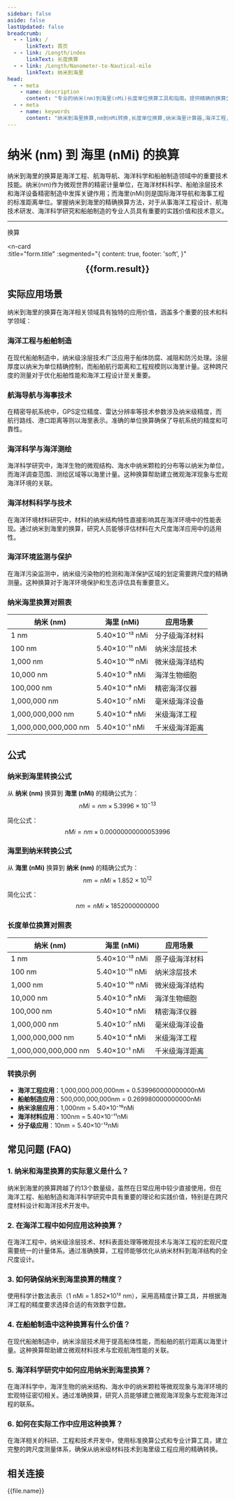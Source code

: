 ```yaml
---
sidebar: false
aside: false
lastUpdated: false
breadcrumb:
  - - link: /
      linkText: 首页
  - - link: /Length/index
      linkText: 长度换算
  - - link: /Length/Nanometer-to-Nautical-mile
      linkText: 纳米到海里
head:
  - - meta
    - name: description
      content: "专业的纳米(nm)到海里(nMi)长度单位换算工具和指南。提供精确的换算公式、实际应用场景和常见问题解答。适用于海洋工程、航海导航、海洋科学、船舶制造等领域的精密测量和单位转换需求。"
  - - meta
    - name: keywords
      content: "纳米到海里换算,nm到nMi转换,长度单位换算,纳米海里计算器,海洋工程,航海导航,海洋科学,船舶制造,海事测量,单位转换器,纳米海里对照表,长度换算公式,海洋测绘,航海技术,海里单位,长度计算,单位换算表,纳米海里转换表,海洋导航,海事工程"
---
```

# 纳米 (nm) 到 海里 (nMi) 的换算

纳米到海里的换算是海洋工程、航海导航、海洋科学和船舶制造领域中的重要技术技能。纳米(nm)作为微观世界的精密计量单位，在海洋材料科学、船舶涂层技术和海洋设备精密制造中发挥关键作用；而海里(nMi)则是国际海洋导航和海事工程的标准距离单位。掌握纳米到海里的精确换算方法，对于从事海洋工程设计、航海技术研发、海洋科学研究和船舶制造的专业人员具有重要的实践价值和技术意义。

---
<script setup>
import { onMounted, reactive, inject, ref } from 'vue'
import { NButton, NForm, NFormItem, NInput, NInputNumber, NSelect, NCard, useMessage,NGrid ,NGi } from 'naive-ui'
import { defineClientComponent } from 'vitepress'
import { Length } from '../../files';
const seoKey = ['单位转换器','单位换算','长度单位转换器','长度单位转换','尺寸换算','长度单位换算','长度单位换算表','纳米海里','纳米和海里','纳米单位','一纳米等于多少海里','纳米到海里换算','nm nMi','纳米和海里的换算单位','纳米海里转换','nMi是什么单位','纳米和海里','纳米换算','nm','海里单位','长度换算公式','纳米转海里','海里换算','纳米计算器','海里计算器','长度单位','纳米到海里公式','海里转换器','纳米海里对照表','长度转换','单位换算表','纳米海里换算器','海里长度','纳米长度','长度计算','单位转换公式','纳米海里计算','长度换算器','海里单位换算','纳米单位换算','长度单位转换表','纳米海里转换表']
const convert = inject('convert')

const form = reactive({
  number: null,
  result: '',
  title: '纳米 (nm) 到 海里 (nMi) 的换算'
})

const convertHandler = () => {
  if (form.number !== null && !isNaN(form.number)) {
    const convertedValue = parseFloat(form.number) * 0.00000000000053996
    form.result = `${form.number}nm = ${convertedValue.toFixed(15)}nMi`
  } else {
    form.result = '请输入有效的数值。'
  }
}
</script>

<n-form size="large" :model="form">
  <n-form-item label="纳米 (nm)">
    <n-input-number v-model:value="form.number" placeholder="输入纳米" style="width: 100%" />
  </n-form-item>
  <n-form-item>
    <n-button type="info" @click="convertHandler" block>换算</n-button>
  </n-form-item>
</n-form>

<n-card  
  :title="form.title"
  :segmented="{
    content: true,
    footer: 'soft',
  }"
>
  <div  style="text-align:center;font-size:20px;">
    <strong>{{form.result}}</strong>
  </div>
    <template #footer>
    <div>
      <span v-for="item of seoKey">{{item}}，</span>
    </div>
  </template>
</n-card>

## 实际应用场景

纳米到海里的换算在海洋相关领域具有独特的应用价值，涵盖多个重要的技术和科学领域：

### 海洋工程与船舶制造
在现代船舶制造中，纳米级涂层技术广泛应用于船体防腐、减阻和防污处理。涂层厚度以纳米为单位精确控制，而船舶航行距离和工程规模则以海里计量。这种跨尺度的测量对于优化船舶性能和海洋工程设计至关重要。

### 航海导航与海事技术
在精密导航系统中，GPS定位精度、雷达分辨率等技术参数涉及纳米级精度，而航行路线、港口距离等则以海里表示。准确的单位换算确保了导航系统的精度和可靠性。

### 海洋科学与海洋测绘
海洋科学研究中，海洋生物的微观结构、海水中纳米颗粒的分布等以纳米为单位，而海洋调查范围、测绘区域等以海里计量。这种换算帮助建立微观海洋现象与宏观海洋环境的关联。

### 海洋材料科学与技术
在海洋环境材料研究中，材料的纳米结构特性直接影响其在海洋环境中的性能表现。通过纳米到海里的换算，研究人员能够评估材料在大尺度海洋应用中的适用性。

### 海洋环境监测与保护
在海洋污染监测中，纳米级污染物的检测和海洋保护区域的划定需要跨尺度的精确测量。这种换算对于海洋环境保护和生态评估具有重要意义。

### 纳米海里换算对照表

| 纳米 (nm) | 海里 (nMi) | 应用场景 |
|-----------|-------------|----------|
| 1 nm | 5.40×10⁻¹³ nMi | 分子级海洋材料 |
| 100 nm | 5.40×10⁻¹¹ nMi | 纳米涂层技术 |
| 1,000 nm | 5.40×10⁻¹⁰ nMi | 微米级海洋结构 |
| 10,000 nm | 5.40×10⁻⁹ nMi | 海洋生物细胞 |
| 100,000 nm | 5.40×10⁻⁸ nMi | 精密海洋仪器 |
| 1,000,000 nm | 5.40×10⁻⁷ nMi | 毫米级海洋设备 |
| 1,000,000,000 nm | 5.40×10⁻⁴ nMi | 米级海洋工程 |
| 1,000,000,000,000 nm | 5.40×10⁻¹ nMi | 千米级海洋距离 |

## 公式

### 纳米到海里转换公式
从 **纳米 (nm)** 换算到 **海里 (nMi)** 的精确公式为：
$$ nMi = nm \times 5.3996 \times 10^{-13} $$

简化公式：
$$ nMi = nm \times 0.00000000000053996 $$

### 海里到纳米转换公式
从 **海里 (nMi)** 换算到 **纳米 (nm)** 的精确公式为：
$$ nm = nMi \times 1.852 \times 10^{12} $$

简化公式：
$$ nm = nMi \times 1852000000000 $$

### 长度单位换算对照表

| 纳米 (nm) | 海里 (nMi) | 应用场景 |
|-----------|-----------|----------|
| 1 nm | 5.40×10⁻¹³ nMi | 原子级海洋材料 |
| 100 nm | 5.40×10⁻¹¹ nMi | 纳米涂层技术 |
| 1,000 nm | 5.40×10⁻¹⁰ nMi | 微米级海洋结构 |
| 10,000 nm | 5.40×10⁻⁹ nMi | 海洋生物细胞 |
| 100,000 nm | 5.40×10⁻⁸ nMi | 精密海洋仪器 |
| 1,000,000 nm | 5.40×10⁻⁷ nMi | 毫米级海洋设备 |
| 1,000,000,000 nm | 5.40×10⁻⁴ nMi | 米级海洋工程 |
| 1,000,000,000,000 nm | 5.40×10⁻¹ nMi | 千米级海洋距离 |

### 转换示例
- **海洋工程应用**：1,000,000,000,000nm = 0.539960000000000nMi
- **船舶制造应用**：500,000,000,000nm = 0.269980000000000nMi
- **纳米涂层应用**：1,000nm = 5.40×10⁻¹⁰nMi
- **海洋材料应用**：100nm = 5.40×10⁻¹¹nMi
- **分子级应用**：10nm = 5.40×10⁻¹²nMi

## 常见问题 (FAQ)

### 1. 纳米和海里换算的实际意义是什么？
纳米到海里的换算跨越了约13个数量级，虽然在日常应用中较少直接使用，但在海洋工程、船舶制造和海洋科学研究中具有重要的理论和实践价值，特别是在跨尺度材料设计和海洋技术开发中。

### 2. 在海洋工程中如何应用这种换算？
在海洋工程中，纳米级涂层技术、材料表面处理等微观技术与海洋工程的宏观尺度需要统一的计量体系。通过准确换算，工程师能够优化从纳米材料到海洋结构的全尺度设计。

### 3. 如何确保纳米到海里换算的精度？
使用科学计数法表示（1 nMi = 1.852×10¹² nm），采用高精度计算工具，并根据海洋工程的精度要求选择合适的有效数字位数。

### 4. 在船舶制造中这种换算有什么价值？
在现代船舶制造中，纳米涂层技术用于提高船体性能，而船舶的航行距离以海里计量。这种换算帮助建立微观材料技术与宏观航海性能的关联。

### 5. 海洋科学研究中如何应用纳米到海里换算？
在海洋科学中，海洋生物的纳米结构、海水中的纳米颗粒等微观现象与海洋环境的宏观特征密切相关。通过准确换算，研究人员能够建立微观海洋现象与宏观海洋过程的联系。

### 6. 如何在实际工作中应用这种换算？
在海洋相关的科研、工程和技术开发中，使用标准换算公式和专业计算工具，建立完整的跨尺度测量体系，确保从纳米级材料技术到海里级工程应用的精确转换。

## 相关连接
<n-grid x-gap="12" :cols="2">
  <n-gi v-for="(file, index) in Length" :key="index">
    <n-button
      text
      tag="a"
      :href="file.path"
      type="info"
    >
      {{file.name}}
    </n-button>
  </n-gi>
</n-grid>